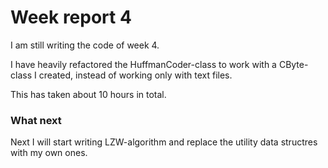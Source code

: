 # Week report 4

I am still writing the code of week 4.

I have heavily refactored the HuffmanCoder-class to work with a CByte-class I created, instead of working only with text files.

This has taken about 10 hours in total.

### What next

Next I will start writing LZW-algorithm and replace the utility data structres with my own ones.
